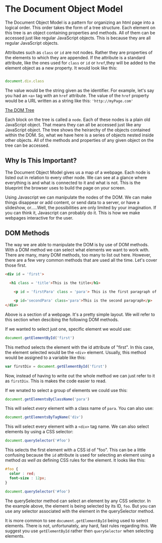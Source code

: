 # The Document Object Model

The Document Object Model is a pattern for organizing an html page into a logical order. This order takes the form of a tree
structure. Each element on this tree is an object containing properties and methods. All of them can be accessed just like
regular JavaScript objects. This is because they are
all regular JavaScript objects.

Attributes such as `class` or `id` are not nodes. Rather they are properties of the elements to which they are appended.
If the attribute is a standard attribute, like the ones
used for `class` or `id` or `href`,they will be added to the element object as a new property. It would look like this:

```javascript

document.div.class

```

The value would be the string given as the identifier. For example, let's say you had an `<a>` tag with an `href` attribute.
The value of the `href` property would be a URL written as a string like this: `'http://myPage.com'`

[The DOM Tree]("./../../../images/The-DOM-Tree.png)

Each block on the tree is called a `node`. Each of these nodes is a plain old JavaScript object. That means they can all be accessed
just like any JavaScript object. The tree shows the heirarchy of the objects contained within the DOM. So, what we have here is
a series of objects nested inside other objects. All of the methods and properties of any given object on the tree can be accessed.

## Why Is This Important?

The Document Object Model gives us a map of a webpage. Each node is listed out in relation to every other node.
We can see at a glance where everything is and what is connected to it and what is not. This is the blueprint the browser
uses to build the page on your screen.

Using Javascript we can manipulate the nodes of the DOM. We can make things disappear or add content, or send data to a
server, or have a slideshow, or.....Well, the possibilities
are only limited by your imagination.
If you can think it, Javascript can probably do it. This is how we make webpages interactive for the user.

## DOM Methods

The way we are able to manipulate the DOM is by use of DOM methods.
With a DOM method we can select what elements we want to work with. There are many, many DOM methods, too many to list out
here. However, there are a few very common methods
that are used all the time. Let's cover those first.

```html
<div id = 'first'>

  <h1 class = 'title'>This is the title</h1>

    <p id = 'firstPara' class = 'para'> This is the first paragraph of the page</p>

    <p id='secondPara' class='para'>This is the second paragraph</p>
</div>
```

Above is a section of a webpage. It's a pretty simple layout.
We will refer to this section when descibing the following DOM methods.

If we wanted to select just one, specific element we would use:

```javascript
document.getElementById('first')
```

This method selects the element with the id attribute of "first".
In this case, the element selected would be the
`<div>` element. Usually, this method would be
assigned to a variable like this:

```javascript
var firstDiv = document.getElementById('first')
```

Now, instead of having to write out the whole
method we can just refer to it as `firstDiv`.
This is makes the code easier to read.

If we wnated to select a group of elements we could use this:

```javascript
document.getElementsByClassName('para')
```

This will select *every* element with a class name of `para`. You can also use:

```javascript
document.getElementsByTagName('div')
```

This will select every element with a `<div>` tag name.
We can also select elements by using a CSS selector:

```javascript
document.querySelector('#foo')
```

This selects the first element with a CSS id of "foo".
This can be a little confusing because the `id`
attribute is used for selecting an element using
a method *as well as* defining
CSS rules for the element. It looks like this:

```css
#foo {
  color : red;
  font-size : 12px;
}

```

```javascript
document.querySelector('#foo')
```

The querySelector method can select an element by any CSS selector.
In the example above, the element is being selected by its ID, `foo`.
But you can use any selector associated with the element in the querySelector method.

It is more common to see `document.getElementById` being used to select elements. There is not, unfortunately, any hard, fast
rules regarding this. We suggest you use `getElementById` rather
then `querySelector` when selecting elements.
